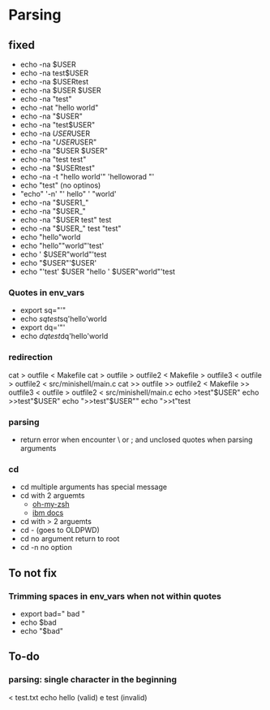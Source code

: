 # Parsing
## fixed

- echo -na $USER
- echo -na test$USER
- echo -na $USERtest
- echo -na $USER $USER
- echo -na "test"
- echo -nat "hello world"
- echo -na "$USER"
- echo -na "test$USER"
- echo -na $USER$USER
- echo -na "$USER$USER"
- echo -na "$USER $USER"
- echo -na "test test"
- echo -na "$USERtest"
- echo -na -t "hello world'"          'helloworad "'
- echo "test" (no optinos)
- "echo" '-n' "'   hello"      '   "world'
- echo -na "$USER1_"
- echo -na "$USER_"
- echo -na "$USER test" test
- echo -na "$USER_" test "test"
- echo "hello"world
- echo "hello""world"'test'
- echo ' $USER"world"'test
- echo "$USER"'$USER'
- echo "'test' $USER "hello ' $USER"world"'test

### Quotes in env_vars

- export sq="'"
- echo $sq test$sq'hello'world
- export dq='"'
- echo $dq test$dq'hello'world

### redirection

cat > outfile < Makefile
cat > outfile > outfile2 < Makefile > outfile3 < outfile > outfile2 < src/minishell/main.c
cat >> outfile >> outfile2 < Makefile >> outfile3 < outfile > outfile2 < src/minishell/main.c
echo >test"$USER"
echo >>test"$USER"
echo ">>test"$USER""
echo ">>t"test

### parsing

- return error when encounter \ or ; and unclosed quotes when parsing arguments

### cd
- cd multiple arguments has special message
- cd with 2 arguemts 
	- [oh-my-zsh](https://github.com/ohmyzsh/ohmyzsh/issues/6452)
	- [ibm docs](https://www.ibm.com/docs/en/zos/2.3.0?topic=descriptions-cd-change-working-directory)
- cd with > 2 arguemts
- cd - (goes to OLDPWD)
- cd no argument return to root
- cd -n no option

## To not fix

### Trimming spaces in env_vars when not within quotes
- export bad="     bad     "
- echo $bad
- echo "$bad"

## To-do

### parsing: single character in the beginning
< test.txt echo hello (valid)
e test (invalid)